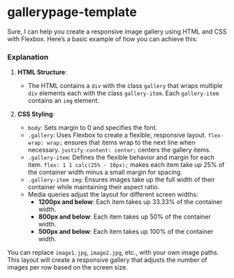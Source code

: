 # gallerypage-template

Sure, I can help you create a responsive image gallery using HTML and CSS with Flexbox. Here’s a basic example of how you can achieve this:

### Explanation
1. **HTML Structure**:
    - The HTML contains a `div` with the class `gallery` that wraps multiple `div` elements each with the class `gallery-item`. Each `gallery-item` contains an `img` element.
    
2. **CSS Styling**:
    - `body`: Sets margin to 0 and specifies the font.
    - `.gallery`: Uses Flexbox to create a flexible, responsive layout. `flex-wrap: wrap;` ensures that items wrap to the next line when necessary. `justify-content: center;` centers the gallery items.
    - `.gallery-item`: Defines the flexible behavior and margin for each item. `flex: 1 1 calc(25% - 10px);` makes each item take up 25% of the container width minus a small margin for spacing.
    - `.gallery-item img`: Ensures images take up the full width of their container while maintaining their aspect ratio.
    - Media queries adjust the layout for different screen widths:
        - **1200px and below**: Each item takes up 33.33% of the container width.
        - **800px and below**: Each item takes up 50% of the container width.
        - **500px and below**: Each item takes up 100% of the container width.

You can replace `image1.jpg`, `image2.jpg`, etc., with your own image paths. This layout will create a responsive gallery that adjusts the number of images per row based on the screen size.
